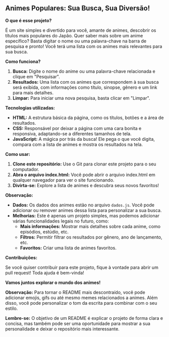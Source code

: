 ## Animes Populares: Sua Busca, Sua Diversão!

**O que é esse projeto?**

É um site simples e divertido para você, amante de animes, descobrir os títulos mais populares do Japão. Quer saber mais sobre um anime específico? Basta digitar o nome ou uma palavra-chave na barra de pesquisa e pronto! Você terá uma lista com os animes mais relevantes para sua busca.

**Como funciona?**

1. **Busca:** Digite o nome do anime ou uma palavra-chave relacionada e clique em "Pesquisar".
2. **Resultados:** Uma lista com os animes que correspondem à sua busca será exibida, com informações como título, sinopse, gênero e um link para mais detalhes.
3. **Limpar:** Para iniciar uma nova pesquisa, basta clicar em "Limpar".

**Tecnologias utilizadas:**

* **HTML:** A estrutura básica da página, como os títulos, botões e a área de resultados.
* **CSS:** Responsável por deixar a página com uma cara bonita e responsiva, adaptando-se a diferentes tamanhos de tela.
* **JavaScript:** A mágica por trás da busca! Ele pega o que você digita, compara com a lista de animes e mostra os resultados na tela.

**Como usar:**

1. **Clone este repositório:** Use o Git para clonar este projeto para o seu computador.
2. **Abra o arquivo index.html:** Você pode abrir o arquivo index.html em qualquer navegador para ver o site funcionando.
3. **Divirta-se:** Explore a lista de animes e descubra seus novos favoritos!

**Observação:**

* **Dados:** Os dados dos animes estão no arquivo `dados.js`. Você pode adicionar ou remover animes dessa lista para personalizar a sua busca.
* **Melhorias:** Este é apenas um projeto simples, mas podemos adicionar várias funcionalidades legais no futuro, como:
    * **Mais informações:** Mostrar mais detalhes sobre cada anime, como episódios, estúdio, etc.
    * **Filtros:** Permitir filtrar os resultados por gênero, ano de lançamento, etc.
    * **Favoritos:** Criar uma lista de animes favoritos.

**Contribuições:**

Se você quiser contribuir para este projeto, fique à vontade para abrir um pull request! Toda ajuda é bem-vinda!

**Vamos juntos explorar o mundo dos animes!** 

**Observação:** Para tornar o README mais descontraído, você pode adicionar emojis, gifs ou até mesmo memes relacionados a animes. Além disso, você pode personalizar o tom da escrita para combinar com o seu estilo. 

**Lembre-se:** O objetivo de um README é explicar o projeto de forma clara e concisa, mas também pode ser uma oportunidade para mostrar a sua personalidade e deixar o repositório mais interessante.
